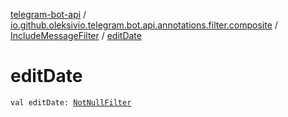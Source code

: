 [telegram-bot-api](../../index.md) / [io.github.oleksivio.telegram.bot.api.annotations.filter.composite](../index.md) / [IncludeMessageFilter](index.md) / [editDate](./edit-date.md)

# editDate

`val editDate: `[`NotNullFilter`](../../io.github.oleksivio.telegram.bot.api.annotations.filter.primitive/-not-null-filter/index.md)